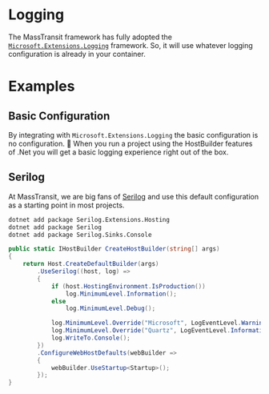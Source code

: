 # Logging

The MassTransit framework has fully adopted the [`Microsoft.Extensions.Logging`](https://docs.microsoft.com/en-us/aspnet/core/fundamentals/logging/?view=aspnetcore-5.0) framework.
So, it will use whatever logging configuration is already in your container.


# Examples

## Basic Configuration

By integrating with `Microsoft.Extensions.Logging` the basic configuration is no configuration. :tada:
When you run a project using the HostBuilder features of .Net you will get a basic logging experience right
out of the box.

## Serilog

At MassTransit, we are big fans of [Serilog](https://serilog.net/) and use this default configuration as a starting point in
most projects.

```sh
dotnet add package Serilog.Extensions.Hosting
dotnet add package Serilog
dotnet add package Serilog.Sinks.Console
```

```csharp
public static IHostBuilder CreateHostBuilder(string[] args)
{
    return Host.CreateDefaultBuilder(args)
        .UseSerilog((host, log) =>
        {
            if (host.HostingEnvironment.IsProduction())
                log.MinimumLevel.Information();
            else
                log.MinimumLevel.Debug();

            log.MinimumLevel.Override("Microsoft", LogEventLevel.Warning);
            log.MinimumLevel.Override("Quartz", LogEventLevel.Information);
            log.WriteTo.Console();
        })
        .ConfigureWebHostDefaults(webBuilder =>
        {
            webBuilder.UseStartup<Startup>();
        });
}
```
